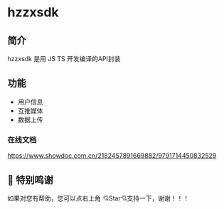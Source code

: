 # hzzxsdk

## 简介
hzzxsdk 是用 JS TS 开发编译的API封装


## 功能
* 用户信息
* 互推媒体
* 数据上传

### 在线文档
https://www.showdoc.com.cn/2182457891669882/9791714450832529



## 💐 特别鸣谢


如果对您有帮助，您可以点右上角 💘Star💘支持一下，谢谢！！！
